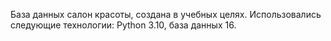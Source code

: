 База данных салон красоты, создана в учебных целях. Использовались следующие технологии: Python 3.10, база данных 16.
